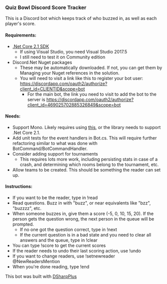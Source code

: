 ﻿### Quiz Bowl Discord Score Tracker
This is a Discord bot which keeps track of who buzzed in, as well as each player's score.

#### Requirements:
- [.Net Core 2.1 SDK](https://www.microsoft.com/net/download/dotnet-core/2.1#sdk-2.1.300)
  - If using Visual Studio, you need Visual Studio 2017.5
  - I still need to test it on Community edition
- Discord.Net Nuget packages
  - These may be automatically downloaded. If not, you can get them by Managing your Nuget references in the solution.
  - You will need to visit a link like this to register your bot user: https://discordapp.com/oauth2/authorize?client_id=CLIENTID&scope=bot
    - For the main bot, the link you need to visit to add the bot to the server is https://discordapp.com/oauth2/authorize?client_id=469025702885326849&scope=bot

#### Needs:
- Support Mono. Likely requires using [this](https://dsharpplus.emzi0767.com/articles/alt_ws.html), or the library needs to support .Net Core 2.1.
- Add unit tests for the event handlers in Bot.cs. This will require further refactoring similar to what was done with BotCommand/BotCommandHandler.
- Consider adding support for tournaments
  - This requires lots more work, including persisting stats in case of a crash, and determining which rooms belong to the tournament, etc.
- Allow teams to be created. This should be something the reader can set up.

#### Instructions:
- If you want to be the reader, type in !read
- Read questions. Buzz in with "buzz", or near equivalents like "bzz", "buzzzz", etc.
- When someone buzzes in, give them a score (-5, 0, 10, 15, 20). If the person gets the question wrong, the next person in the queue will be prompted.
  - If no one got the question correct, type in !next
  - If the current question is in a bad state and you need to clear all answers and the queue, type in !clear
- You can type !score to get the current scores
- If the reader needs to undo their last scoring action, use !undo
- If you want to change readers, use !setnewreader @NewReadersMention
- When you're done reading, type !end

This bot was built with [DSharpPlus](https://dsharpplus.emzi0767.com/articles/first_bot.html)